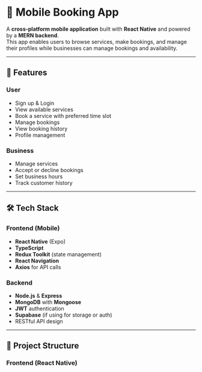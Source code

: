 # 📱 Mobile Booking App

A **cross-platform mobile application** built with **React Native** and powered by a **MERN backend**.  
This app enables users to browse services, make bookings, and manage their profiles while businesses can manage bookings and availability.

---

## 🚀 Features

### User

- Sign up & Login
- View available services
- Book a service with preferred time slot
- Manage bookings
- View booking history
- Profile management

### Business

- Manage services
- Accept or decline bookings
- Set business hours
- Track customer history

---

## 🛠️ Tech Stack

### Frontend (Mobile)

- **React Native** (Expo)
- **TypeScript**
- **Redux Toolkit** (state management)
- **React Navigation**
- **Axios** for API calls

### Backend

- **Node.js** & **Express**
- **MongoDB** with **Mongoose**
- **JWT** authentication
- **Supabase** (if using for storage or auth)
- RESTful API design

---

## 📂 Project Structure

### Frontend (React Native)
